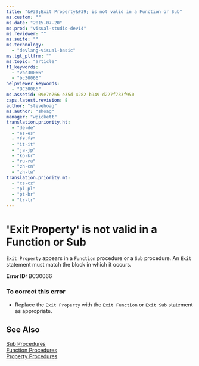 ```yaml
---
title: "&#39;Exit Property&#39; is not valid in a Function or Sub"
ms.custom: ""
ms.date: "2015-07-20"
ms.prod: "visual-studio-dev14"
ms.reviewer: ""
ms.suite: ""
ms.technology: 
  - "devlang-visual-basic"
ms.tgt_pltfrm: ""
ms.topic: "article"
f1_keywords: 
  - "vbc30066"
  - "bc30066"
helpviewer_keywords: 
  - "BC30066"
ms.assetid: 09e7e766-e35d-4282-b949-d227f733f950
caps.latest.revision: 8
author: "stevehoag"
ms.author: "shoag"
manager: "wpickett"
translation.priority.ht: 
  - "de-de"
  - "es-es"
  - "fr-fr"
  - "it-it"
  - "ja-jp"
  - "ko-kr"
  - "ru-ru"
  - "zh-cn"
  - "zh-tw"
translation.priority.mt: 
  - "cs-cz"
  - "pl-pl"
  - "pt-br"
  - "tr-tr"
---
```

# &#39;Exit Property&#39; is not valid in a Function or Sub
`Exit Property` appears in a `Function` procedure or a `Sub` procedure. An `Exit` statement must match the block in which it occurs.  
  
 **Error ID:** BC30066  
  
### To correct this error  
  
-   Replace the `Exit Property` with the `Exit Function` or `Exit Sub` statement as appropriate.  
  
## See Also  
 [Sub Procedures](../../visual-basic/language-reference/procedures/sub-procedures.md)   
 [Function Procedures](../../visual-basic/language-reference/procedures/function-procedures.md)   
 [Property Procedures](../../visual-basic/language-reference/procedures/property-procedures.md)